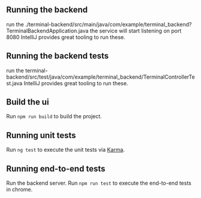 ## Running the backend

run the ./terminal-backend/src/main/java/com/example/terminal_backend?TerminalBackendApplication.java the service will start listening on port 8080
IntelliJ provides great tooling to run these.

## Running the backend tests

run the terminal-backend/src/test/java/com/example/terminal_backend/TerminalControllerTest.java
IntelliJ provides great tooling to run these.

## Build the ui

Run `npm run build` to build the project.

## Running unit tests

Run `ng test` to execute the unit tests via [Karma](https://karma-runner.github.io).

## Running end-to-end tests

Run the backend server.
Run `npm run test` to execute the end-to-end tests in chrome.
